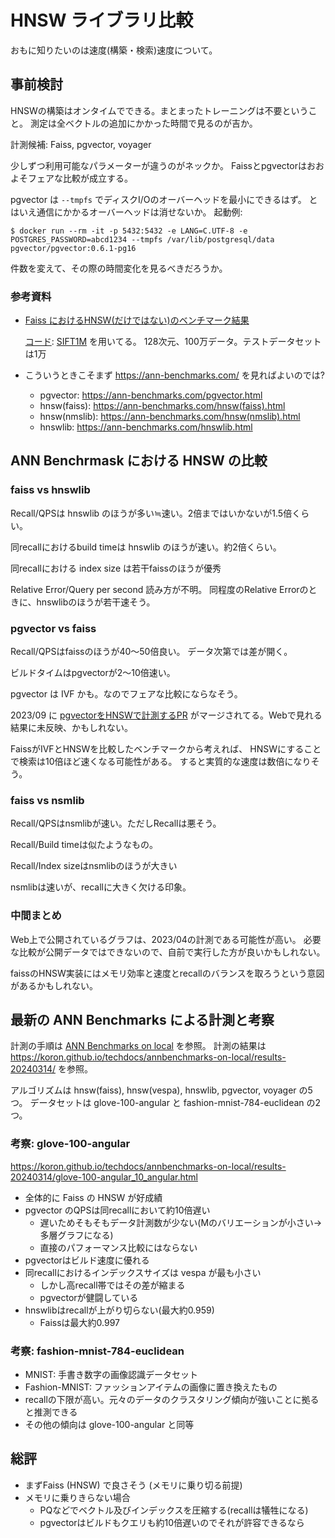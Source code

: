 # HNSW ライブラリ比較

おもに知りたいのは速度(構築・検索)速度について。

## 事前検討

HNSWの構築はオンタイムでできる。まとまったトレーニングは不要ということ。
測定は全ベクトルの追加にかかった時間で見るのが吉か。

計測候補: Faiss, pgvector, voyager

少しずつ利用可能なパラメーターが違うのがネックか。
Faissとpgvectorはおおよそフェアな比較が成立する。

pgvector は `--tmpfs` でディスクI/Oのオーバーヘッドを最小にできるはず。
とはいえ通信にかかるオーバーヘッドは消せないか。
起動例:

```console
$ docker run --rm -it -p 5432:5432 -e LANG=C.UTF-8 -e POSTGRES_PASSWORD=abcd1234 --tmpfs /var/lib/postgresql/data pgvector/pgvector:0.6.1-pg16
```

件数を変えて、その際の時間変化を見るべきだろうか。

### 参考資料

* [Faiss におけるHNSW(だけではない)のベンチマーク結果](https://github.com/facebookresearch/faiss/wiki/Indexing-1M-vectors)

    [コード](https://github.com/facebookresearch/faiss/blob/main/benchs/bench_hnsw.py): [SIFT1M](https://www.tensorflow.org/datasets/catalog/sift1m) を用いてる。
    128次元、100万データ。テストデータセットは1万

*  こういうときこそまず <https://ann-benchmarks.com/> を見ればよいのでは?

    * pgvector: https://ann-benchmarks.com/pgvector.html
    * hnsw(faiss): https://ann-benchmarks.com/hnsw(faiss).html
    * hnsw(nmslib): https://ann-benchmarks.com/hnsw(nmslib).html
    * hnswlib: https://ann-benchmarks.com/hnswlib.html

## ANN Benchrmask における HNSW の比較

### faiss vs hnswlib

Recall/QPSは hnswlib のほうが多い≒速い。2倍まではいかないが1.5倍くらい。

同recallにおけるbuild timeは hnswlib のほうが速い。約2倍くらい。

同recallにおける index size は若干faissのほうが優秀

Relative Error/Query per second 読み方が不明。
同程度のRelative Errorのときに、hnswlibのほうが若干速そう。

### pgvector vs faiss

Recall/QPSはfaissのほうが40～50倍良い。
データ次第では差が開く。

ビルドタイムはpgvectorが2～10倍速い。

pgvector は IVF かも。なのでフェアな比較にならなそう。

2023/09 に [pgvectorをHNSWで計測するPR](https://github.com/erikbern/ann-benchmarks/pull/463) がマージされてる。Webで見れる結果に未反映、かもしれない。

FaissがIVFとHNSWを比較したベンチマークから考えれば、
HNSWにすることで検索は10倍ほど速くなる可能性がある。
すると実質的な速度は数倍になりそう。

### faiss vs nsmlib

Recall/QPSはnsmlibが速い。ただしRecallは悪そう。

Recall/Build timeは似たようなもの。

Recall/Index sizeはnsmlibのほうが大きい

nsmlibは速いが、recallに大きく欠ける印象。

### 中間まとめ

Web上で公開されているグラフは、2023/04の計測である可能性が高い。
必要な比較が公開データではできないので、自前で実行した方が良いかもしれない。

faissのHNSW実装にはメモリ効率と速度とrecallのバランスを取ろうという意図があるかもしれない。

## 最新の ANN Benchmarks による計測と考察

計測の手順は [ANN Benchmarks on local](../annbenchmarks-on-local/) を参照。
計測の結果は <https://koron.github.io/techdocs/annbenchmarks-on-local/results-20240314/> を参照。

アルゴリズムは hnsw(faiss), hnsw(vespa), hnswlib, pgvector, voyager の5つ。
データセットは glove-100-angular と fashion-mnist-784-euclidean の2つ。


### 考察: glove-100-angular

<https://koron.github.io/techdocs/annbenchmarks-on-local/results-20240314/glove-100-angular_10_angular.html>

* 全体的に Faiss の HNSW が好成績
* pgvector のQPSは同recallにおいて約10倍遅い
    * 遅いためそもそもデータ計測数が少ない(Mのバリエーションが小さい→多層グラフになる)
    * 直接のパフォーマンス比較にはならない
* pgvectorはビルド速度に優れる
* 同recallにおけるインデックスサイズは vespa が最も小さい
    * しかし高recall帯ではその差が縮まる
    * pgvectorが健闘している
* hnswlibはrecallが上がり切らない(最大約0.959)
    * Faissは最大約0.997

### 考察: fashion-mnist-784-euclidean

* MNIST: 手書き数字の画像認識データセット
* Fashion-MNIST: ファッションアイテムの画像に置き換えたもの
* recallの下限が高い。元々のデータのクラスタリング傾向が強いことに拠ると推測できる
* その他の傾向は glove-100-angular と同等

## 総評

* まずFaiss (HNSW) で良さそう (メモリに乗り切る前提)
* メモリに乗りきらない場合
    * PQなどでベクトル及びインデックスを圧縮する(recallは犠牲になる)
    * pgvectorはビルドもクエリも約10倍遅いのでそれが許容できるなら
